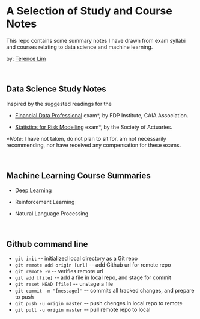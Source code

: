 # A Selection of Study and Course Notes

This repo contains some summary notes I have drawn from exam syllabi
and courses relating to data science and machine learning.

by: [Terence Lim](https://www.linkedin.com/in/terencelim)


&nbsp;

## Data Science Study Notes

Inspired by the suggested readings for the

- [Financial Data Professional](./fdp,pdf) exam\*, by FDP Institute, CAIA Association.

- [Statistics for Risk Modelling](./SRM.pdf) exam\*, by the Society of Actuaries.

_\*Note_: I have not taken, do not plan to sit for, am not necessarily
recommending, nor have received any compensation for these exams.

&nbsp;


## Machine Learning Course Summaries

- [Deep Learning](./)

- Reinforcement Learning

- Natural Language Processing

&nbsp;


## Github command line

- `git init`                  -- initialized local directory as a Git repo
- `git remote add origin [url]`  -- add Github url for remote repo
- `git remote -v`          --  verifies remote url
- `git add [file]`          --  add a file in local repo, and stage for commit
- `git reset HEAD [file]`   -- unstage a file
- `git commit -m "[message]'` -- commits all tracked changes, and prepare to push
- `git push -u origin master`  -- push chenges in local repo to remote
- `git pull -u origin master`  -- pull remote repo to local


